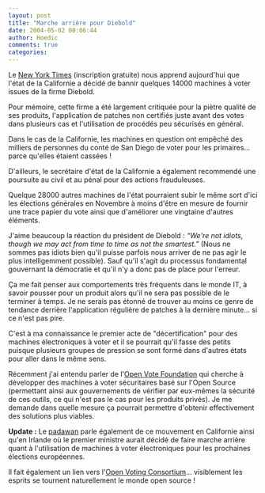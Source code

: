 ```yaml
---
layout: post
title: "Marche arrière pour Diebold"
date: 2004-05-02 00:06:44
author: Hoedic
comments: true
categories: 
---
```



Le [New York Times](http://www.nytimes.com/2004/05/01/national/01VOTE.html?th) (inscription gratuite) nous apprend aujourd'hui que l'état de la Californie a décidé de bannir quelques 14000 machines à voter issues de la firme Diebold.

Pour mémoire, cette firme a été largement critiquée pour la piètre qualité de ses produits, l'application de patches non certifiés juste avant des votes dans plusieurs cas et l'utilisation de procédés peu sécurisés en général.

Dans le cas de la Californie, les machines en question ont empêché des milliers de personnes du conté de San Diego de voter pour les primaires... parce qu'elles étaient cassées !

D'ailleurs, le secrétaire d'état de la Californie a également recommendé une poursuite au civil et au pénal pour des actions frauduleuses.

Quelque 28000 autres machines de l'état pourraient subir le même sort d'ici les élections générales en Novembre à moins d'être en mesure de fournir une trace papier du vote ainsi que d'améliorer une vingtaine d'autres éléments.

J'aime beaucoup la réaction du président de Diebold : *&#8220;We're not idiots, though we may act from time to time as not the smartest.&#8221;* (Nous ne sommes pas idiots bien qu'il puisse parfois nous arriver de ne pas agir le plus intelligemment possible). Sauf qu'il s'agit du processus fondamental gouvernant la démocratie et qu'il n'y a donc pas de place pour l'erreur.

Ça me fait penser aux comportements très fréquents dans le monde IT, à savoir pousser pour un produit alors qu'il ne sera pas possible de le terminer à temps. Je ne serais pas étonné de trouver au moins ce genre de tendance derrière l'application régulière de patches à la dernière minute... si ce n'est pas pire.

C'est à ma connaissance le premier acte de "décertification" pour des machines électroniques à voter et il se pourrait qu'il fasse des petits puisque plusieurs groupes de pression se sont formé dans d'autres états pour aller dans le même sens.

Récemment j'ai entendu parler de l'[Open Vote Foundation](http://open-vote.org/) qui cherche à développer des machines à voter sécuritaires basé sur l'Open Source (permettant ainsi aux gouvernements de vérifier par eux-mêmes la sécurité de ces outils, ce qui n'est pas le cas pour les produits privés). Je me demande dans quelle mesure ça pourrait permettre d'obtenir effectivement des solutions plus viables.

**Update :** Le [padawan](http://www.padawan.info/fr/politique/les_machines_a_voter_nedap_powervote_mises_a_lindex_en_irlande.html) parle également de ce mouvement en Californie ainsi qu'en Irlande où le premier ministre aurait décidé de faire marche arrière quant à l'utilisation de machines à voter électroniques pour les prochaines élections européennes.

Il fait également un lien vers l'[Open Voting Consortium](http://www.openvotingconsortium.org/)... visiblement les esprits se tournent naturellement le monde open source ! 